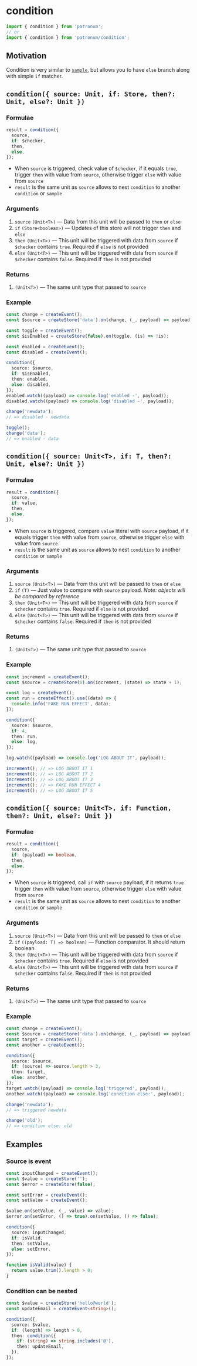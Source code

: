 # condition

```ts
import { condition } from 'patronum';
// or
import { condition } from 'patronum/condition';
```

## Motivation

Condition is very similar to [`sample`], but allows you to have `else` branch along with simple `if` matcher.

[`sample`]: https://effector.dev/docs/api/effector/sample

## `condition({ source: Unit, if: Store, then?: Unit, else?: Unit })`

### Formulae

```ts
result = condition({
  source,
  if: $checker,
  then,
  else,
});
```

- When `source` is triggered, check value of `$checker`, if it equals `true`, trigger `then` with value from `source`, otherwise trigger `else` with value from `source`
- `result` is the same unit as `source` allows to nest `condition` to another `condition` or `sample`

### Arguments

1. `source` `(Unit<T>)` — Data from this unit will be passed to `then` or `else`
1. `if` `(Store<boolean>)` — Updates of this store will not trigger `then` and `else`
1. `then` `(Unit<T>)` — This unit will be triggered with data from `source` if `$checker` contains `true`. Required if `else` is not provided
1. `else` `(Unit<T>)` — This unit will be triggered with data from `source` if `$checker` contains `false`. Required if `then` is not provided

### Returns

1. `(Unit<T>)` — The same unit type that passed to `source`

### Example

```ts
const change = createEvent();
const $source = createStore('data').on(change, (_, payload) => payload);

const toggle = createEvent();
const $isEnabled = createStore(false).on(toggle, (is) => !is);

const enabled = createEvent();
const disabled = createEvent();

condition({
  source: $source,
  if: $isEnabled,
  then: enabled,
  else: disabled,
});
enabled.watch((payload) => console.log('enabled -', payload));
disabled.watch((payload) => console.log('disabled -', payload));

change('newdata');
// => disabled - newdata

toggle();
change('data');
// => enabled - data
```

## `condition({ source: Unit<T>, if: T, then?: Unit, else?: Unit })`

### Formulae

```ts
result = condition({
  source,
  if: value,
  then,
  else,
});
```

- When `source` is triggered, compare `value` literal with `source` payload, if it equals trigger `then` with value from `source`, otherwise trigger `else` with value from `source`
- `result` is the same unit as `source` allows to nest `condition` to another `condition` or `sample`

### Arguments

1. `source` `(Unit<T>)` — Data from this unit will be passed to `then` or `else`
1. `if` `(T)` — Just value to compare with `source` payload. _Note: objects will be compared by reference_
1. `then` `(Unit<T>)` — This unit will be triggered with data from `source` if `$checker` contains `true`. Required if `else` is not provided
1. `else` `(Unit<T>)` — This unit will be triggered with data from `source` if `$checker` contains `false`. Required if `then` is not provided

### Returns

1. `(Unit<T>)` — The same unit type that passed to `source`

### Example

```ts
const increment = createEvent();
const $source = createStore(0).on(increment, (state) => state + 1);

const log = createEvent();
const run = createEffect().use((data) => {
  console.info('FAKE RUN EFFECT', data);
});

condition({
  source: $source,
  if: 4,
  then: run,
  else: log,
});

log.watch((payload) => console.log('LOG ABOUT IT', payload));

increment(); // => LOG ABOUT IT 1
increment(); // => LOG ABOUT IT 2
increment(); // => LOG ABOUT IT 3
increment(); // => FAKE RUN EFFECT 4
increment(); // => LOG ABOUT IT 5
```

## `condition({ source: Unit<T>, if: Function, then?: Unit, else?: Unit })`

### Formulae

```ts
result = condition({
  source,
  if: (payload) => boolean,
  then,
  else,
});
```

- When `source` is triggered, call `if` with `source` payload, if it returns `true` trigger `then` with value from `source`, otherwise trigger `else` with value from `source`
- `result` is the same unit as `source` allows to nest `condition` to another `condition` or `sample`

### Arguments

1. `source` `(Unit<T>)` — Data from this unit will be passed to `then` or `else`
1. `if` `((payload: T) => boolean)` — Function comparator. It should return boolean
1. `then` `(Unit<T>)` — This unit will be triggered with data from `source` if `$checker` contains `true`. Required if `else` is not provided
1. `else` `(Unit<T>)` — This unit will be triggered with data from `source` if `$checker` contains `false`. Required if `then` is not provided

### Returns

1. `(Unit<T>)` — The same unit type that passed to `source`

### Example

```ts
const change = createEvent();
const $source = createStore('data').on(change, (_, payload) => payload);
const target = createEvent();
const another = createEvent();

condition({
  source: $source,
  if: (source) => source.length > 3,
  then: target,
  else: another,
});
target.watch((payload) => console.log('triggered', payload));
another.watch((payload) => console.log('condition else:', payload));

change('newdata');
// => triggered newdata

change('old');
// => condition else: old
```

## Examples

### Source is event

```ts
const inputChanged = createEvent();
const $value = createStore('');
const $error = createStore(false);

const setError = createEvent();
const setValue = createEvent();

$value.on(setValue, (_, value) => value);
$error.on(setError, () => true).on(setValue, () => false);

condition({
  source: inputChanged,
  if: isValid,
  then: setValue,
  else: setError,
});

function isValid(value) {
  return value.trim().length > 0;
}
```

### Condition can be nested

```ts
const $value = createStore('hello@world');
const updateEmail = createEvent<string>();

condition({
  source: $value,
  if: (length) => length > 0,
  then: condition({
    if: (string) => string.includes('@'),
    then: updateEmail,
  }),
});
```

